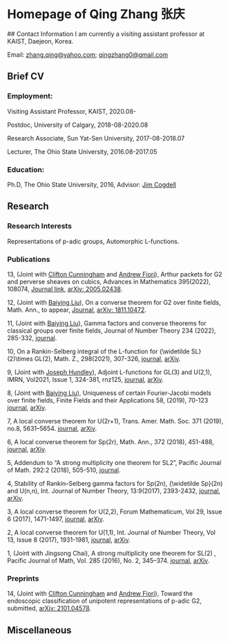 
# Homepage of Qing Zhang 张庆
<meta name="google-site-verification" content="0giyCWE_wh7Xdvrioq7HFSE4Dyhsdl4GVdRTq-tWQb0" />
## Contact Information
I am currently a visiting assistant professor at KAIST, Daejeon, Korea. 

Email: zhang.qing@yahoo.com; qingzhang0@gmail.com

## Brief CV

### Employment: 
 Visiting Assistant Professor, KAIST, 2020.08-
 
 Postdoc, University of Calgary, 2018-08-2020.08
 
 Research Associate, Sun Yat-Sen University, 2017-08-2018.07
 
 Lecturer, The Ohio State University, 2016.08-2017.05
          
### Education:
Ph.D, The Ohio State University, 2016, 
Advisor: [Jim Cogdell](https://people.math.osu.edu/cogdell.1/)


## Research
### Research Interests
Representations of p-adic groups, Automorphic L-functions.

### Publications

13, (Joint with [Clifton Cunningham](http://contacts.ucalgary.ca/info/math/profiles/101-152934) and [Andrew Fiori](http://www.cs.uleth.ca/~fiori/)), Arthur packets for G2 and perverse sheaves on cubics, Advances in Mathematics 395(2022), 108074, [Journal link](https://www.sciencedirect.com/science/article/pii/S0001870821005132?dgcid=author), [arXiv: 2005.02438](https://arxiv.org/abs/2005.02438).

12, (Joint with [Baiying Liu](https://www.math.purdue.edu/~liu2053/)), On a converse theorem for G2 over finite fields, Math. Ann., to appear, [Journal](http://link.springer.com/article/10.1007/s00208-021-02250-2),  [arXiv: 1811.10472](https://arxiv.org/abs/1811.10472).

11, (Joint with [Baiying Liu](https://www.math.purdue.edu/~liu2053/)), Gamma factors and converse theorems for classical groups over finite fields, Journal of Number Theory 234 (2022), 285-332, [journal](https://doi.org/10.1016/j.jnt.2021.06.024).

10, On a Rankin-Selberg integral of the L-function for {\widetilde SL}(2)\times GL(2), Math. Z., 298(2021), 307-326, [journal](https://link.springer.com/article/10.1007/s00209-020-02611-8), [arXiv](https://arxiv.org/abs/2009.05980).

9, (Joint with [Joseph Hundley](https://www.buffalo.edu/cas/math/people/faculty/hundley.html)), Adjoint L-functions for GL(3) and U(2,1),  IMRN, Vol2021, Issue 1, 324-381, rnz125, [journal](https://academic.oup.com/imrn/advance-article-abstract/doi/10.1093/imrn/rnz125/5544650?redirectedFrom=fulltext),  [arXiv](https://arxiv.org/abs/1808.06285).

8, (Joint with [Baiying Liu](https://www.math.purdue.edu/~liu2053/)), Uniqueness of certain Fourier-Jacobi models over finite fields,  Finite Fields and their Applications 58, (2019), 70-123 [journal](https://www.sciencedirect.com/science/article/pii/S107157971930036X?via%3Dihub#!), [arXiv](https://arxiv.org/abs/1810.11901).

7, A local converse theorem for U(2r+1), Trans. Amer. Math. Soc. 371 (2019), no.8, 5631–5654.  [journal](http://www.ams.org/journals/tran/2019-371-08/S0002-9947-2018-07469-4/), [arXiv](https://arxiv.org/abs/1705.09410).

6, A local converse theorem for Sp(2r),  Math. Ann., 372 (2018), 451-488, [journal](https://link.springer.com/article/10.1007/s00208-017-1623-2), [arXiv](https://arxiv.org/abs/1705.01692).

5, Addendum to “A strong multiplicity one theorem for SL2”, Pacific Journal of Math. 292:2 (2018), 505-510, [journal](https://msp.org/pjm/2018/292-2/p10.xhtml).

4, Stability of Rankin–Selberg gamma factors for Sp(2n), {\widetilde Sp}(2n) and U(n,n),  Int. Journal of Number Theory, 13:9(2017), 2393-2432, [journal](https://doi.org/10.1142/S1793042117501317), [arXiv](https://arxiv.org/abs/1511.03713).

3, A local converse theorem for U(2,2), Forum Mathematicum, Vol 29, Issue 6 (2017), 1471-1497, [journal](https://www.degruyter.com/view/journals/form/29/6/article-p1471.xml), [arXiv](https://arxiv.org/abs/1509.00900).

2,  A local converse theorem for U(1,1), Int. Journal of Number Theory, Vol 13, Issue 8 (2017), 1931-1981, [journal](http://www.worldscientific.com/doi/abs/10.1142/S1793042117501056),  [arXiv](https://arxiv.org/abs/1508.07062).

1, (Joint with Jingsong Chai), A strong multiplicity one theorem for SL(2) , Pacific Journal of Math, Vol. 285 (2016), No. 2, 345–374. [journal](http://msp.org/pjm/2016/285-2/p06.xhtml), [arXiv](https://arxiv.org/abs/1511.00354).

### Preprints



14, (Joint with [Clifton Cunningham](http://contacts.ucalgary.ca/info/math/profiles/101-152934) and [Andrew Fiori](http://www.cs.uleth.ca/~fiori/)), Toward the endoscopic classification of unipotent representations of p-adic G2, submitted,  [arXiv: 2101.04578](https://arxiv.org/abs/2101.04578). 

## Miscellaneous


<script type="text/javascript" id="clustrmaps" src="//clustrmaps.com/map_v2.js?d=4QRkEVxmNpELPdYUPgf3j0u9u1BAOG_7yfWUI4fpLpU&cl=ffffff&w=a"></script>



